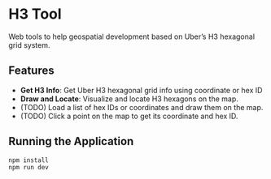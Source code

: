 # H3 Tool

Web tools to help geospatial development based on Uber’s H3 hexagonal grid system.

## Features

- **Get H3 Info**: Get Uber H3 hexagonal grid info using coordinate or hex ID
- **Draw and Locate**: Visualize and locate H3 hexagons on the map.
- (TODO) Load a list of hex IDs or coordinates and draw them on the map.
- (TODO) Click a point on the map to get its coordinate and hex ID.

## Running the Application

```bash
npm install
npm run dev
```